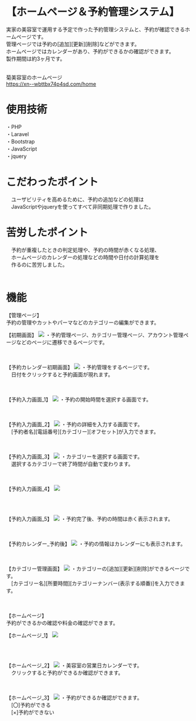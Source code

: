# 【ホームページ＆予約管理システム】
実家の美容室で運用する予定で作った予約管理システムと、予約が確認できるホームページです。<br>
管理ページでは予約の[追加][更新][削除]などができます。<br>
ホームページではカレンダーがあり、予約ができるかの確認ができます。<br>
製作期間は約3ヶ月です。<br>
<br>

菊美容室のホームページ<br>
https://xn--wbttbx74p4sd.com/home <br>

# 使用技術
・PHP <br>
・Laravel <br>
・Bootstrap<br>
・JavaScript<br>
・jquery<br>

# こだわったポイント
　ユーザビリティを高めるために、予約の追加などの処理は<br>
　JavaScriptやjqueryを使ってすべて非同期処理で作りました。<br>

# 苦労したポイント
　予約が重複したときの判定処理や、予約の時間が赤くなる処理、<br>
　ホームページのカレンダーの処理などの時間や日付の計算処理を<br>
　作るのに苦労しました。<br>
　

# 機能
【管理ページ】 <br>
予約の管理やカットやパーマなどのカテゴリーの編集ができます。


【初期画面】
![](images/initial_page.png "")
・予約管理ページ、カテゴリー管理ページ、アカウント管理ページなどのページに遷移できるページです。<br>
<br>
<br>

【予約カレンダー初期画面】
![](images/calendar_initial_page.png "")
・予約管理をするページです。<br>
　日付をクリックすると予約画面が現れます。<br>
<br>
<br>

【予約入力画面_1】
![](images/calendar_reservation_page1.png "")
・予約の開始時間を選択する画面です。<br>
<br>
<br>

【予約入力画面_2】
![](images/calendar_reservation_page2.png "")
・予約の詳細を入力する画面です。<br>
　[予約者名][電話番号][カテゴリー][オフセット]が入力できます。<br>
<br>
<br>

【予約入力画面_3】
![](images/calendar_reservation_page3.png "")
・カテゴリーを選択する画面です。<br>
　選択するカテゴリーで終了時間が自動で変わります。<br>
<br>
<br>

【予約入力画面_4】
![](images/calendar_reservation_page4.png "")

<br>
<br>

【予約入力画面_5】
![](images/calendar_reservation_page5.png "")
・予約完了後、予約の時間は赤く表示されます。<br>
<br>
<br>

【予約カレンダー_予約後】
![](images/calendar_initial_page2.png "")
・予約の情報はカレンダーにも表示されます。<br>
<br>
<br>

【カテゴリー管理画面】
![](images/category_page.png "")
・カテゴリーの[追加][更新][削除]ができるページです。<br>
　[カテゴリー名][所要時間][カテゴリーナンバー(表示する順番)]を入力できます。<br>
<br>
<br>

【ホームページ】 <br>
予約ができるかの確認や料金の確認ができます。
<br>

【ホームページ_1】 
![](images/home_page1.png "")

<br>
<br>

【ホームページ_2】 
![](images/home_page2.png "")
・美容室の営業日カレンダーです。<br>
　クリックすると予約ができるか確認ができます。<br>
<br>
<br>

【ホームページ_3】 
![](images/home_page3.png "")
・予約ができるか確認ができます。<br>
　[〇]予約ができる<br>
　[×]予約ができない<br>
<br>
<br>

